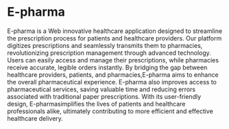 # E-pharma
E-pharma is a Web innovative healthcare application designed to streamline the prescription process for patients and healthcare providers.
Our platform digitizes prescriptions and seamlessly transmits them to pharmacies, revolutionizing prescription management through advanced technology.
Users can easily access and manage their prescriptions, while pharmacies receive accurate, legible orders instantly.
By bridging the gap between healthcare providers, patients, and pharmacies,E-pharma aims to enhance the overall pharmaceutical experience.
E-pharma also improves access to pharmaceutical services, saving valuable time and reducing errors associated with traditional paper prescriptions. 
With its user-friendly design, E-pharmasimplifies the lives of patients and healthcare professionals alike, ultimately contributing to more efficient and effective healthcare delivery.

